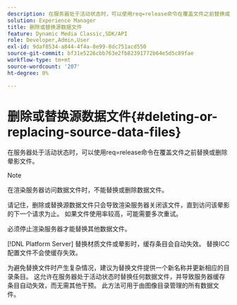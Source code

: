 ```yaml
---
description: 在服务器处于活动状态时，可以使用req=release命令在覆盖文件之前替换或删除晕影文件。
solution: Experience Manager
title: 删除或替换源数据文件
feature: Dynamic Media Classic,SDK/API
role: Developer,Admin,User
exl-id: 9daf8534-a844-4f4a-8e99-8dc751acd550
source-git-commit: bf31e5226cbb763e2fb82391772b64e5d5c89fae
workflow-type: tm+mt
source-wordcount: '207'
ht-degree: 0%

---
```


# 删除或替换源数据文件{#deleting-or-replacing-source-data-files}

在服务器处于活动状态时，可以使用req=release命令在覆盖文件之前替换或删除晕影文件。

>[!NOTE]
>
>在渲染服务器访问数据文件时，不能替换或删除数据文件。

请记住，删除或替换源数据文件只会导致渲染服务器关闭该文件，直到访问该晕影的下一个请求为止。 如果文件使用率较高，可能需要多次重试。

必须停止渲染服务器才能替换其他数据文件。

[!DNL Platform Server] 替换材质文件或晕影时，缓存条目会自动失效。 替换ICC配置文件不会使缓存失效。

为避免替换文件时产生复杂情况，建议为替换文件提供一个新名称并更新相应的目录条目。 这允许在服务器处于活动状态时替换任何数据文件，并导致服务器缓存条目自动失效，而无需其他干预。 此方法可用于由图像目录管理的所有数据文件。
